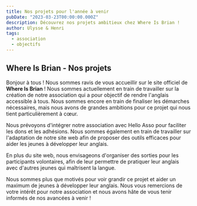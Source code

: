 ```yaml
---
title: Nos projets pour l'année à venir
pubDate: "2023-03-23T00:00:00.000Z"
description: Découvrez nos projets ambitieux chez Where Is Brian !
author: Ulysse & Henri
tags:
  - association
  - objectifs
---
```


## Where Is Brian - Nos projets

Bonjour à tous ! Nous sommes ravis de vous accueillir sur le site officiel de **Where Is Brian** ! Nous sommes actuellement en train de travailler sur la création de notre association qui a pour objectif de rendre l'anglais accessible à tous. Nous sommes encore en train de finaliser les démarches nécessaires, mais nous avons de grandes ambitions pour ce projet qui nous tient particulièrement à cœur.

Nous prévoyons d'intégrer notre association avec Hello Asso pour faciliter les dons et les adhésions. Nous sommes également en train de travailler sur l'adaptation de notre site web afin de proposer des outils efficaces pour aider les jeunes à développer leur anglais.

En plus du site web, nous envisageons d'organiser des sorties pour les participants volontaires, afin de leur permettre de pratiquer leur anglais avec d'autres jeunes qui maîtrisent la langue.

Nous sommes plus que motivés pour voir grandir ce projet et aider un maximum de jeunes à développer leur anglais. Nous vous remercions de votre intérêt pour notre association et nous avons hâte de vous tenir informés de nos avancées à venir !
